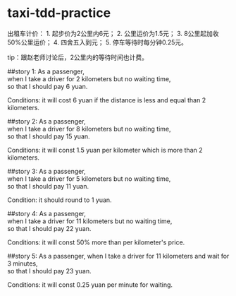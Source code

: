 # taxi-tdd-practice

出租车计价： 1. 起步价为2公里内6元； 2. 公里运价为1.5元； 3. 8公里起加收50%公里运价； 4. 四舍五入到元； 5. 停车等待时每分钟0.25元。

tip：跟赵老师讨论后，2公里内的等待时间也计费。

##story 1:
As a passenger,  
when I take a driver for 2 kilometers but no waiting time,  
so that I should pay 6 yuan.    

Conditions: it will cost 6 yuan if the distance is less and equal than 2 kilometers.  

##story 2:
As a passenger,  
when I take a driver for 8 kilometers but no waiting time,  
so that I should pay 15 yuan.  

Conditions: it will const 1.5 yuan per kilometer which is more than 2 kilometers.  

##story 3:
As a passenger,  
when I take a driver for 5 kilometers but no waiting time,  
so that I should pay 11 yuan.  

Condition: it should round to 1 yuan.

##story 4:
As a passenger,  
when I take a driver for 11 kilometers but no waiting time,  
so that I should pay 22 yuan.

Conditions: it will const 50% more than per kilometer's price.  

##story 5:
As a passenger,
when I take a driver for 11 kilometers and wait for 3 minutes,  
so that I should pay 23 yuan.  

Conditions: it will const 0.25 yuan per minute for waiting.  

